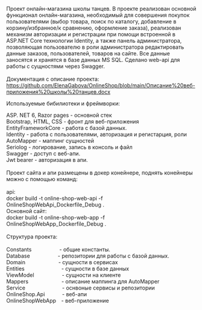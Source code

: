 Проект онлайн-магазина школы танцев. 
В проекте реализован основной функционал онлайн-магазина, необходимый для совершения покупок пользователями (выбор товара, поиск по каталогу, добавление в корзину/избранное/к сравнению, оформление заказа), реализован механизм авторизации и регистрации при помощи встроенной в ASP.NET Core технологии Identity, а также панель администратора, позволяющая пользователю в роли администратора редактировать данные заказов, пользователей, товаров на сайте. 
Все данные заносятся и хранятся в базе данных MS SQL. Сделано web-api для работы с сущностями через Swagger.
<br><br>
Документация с описание проекта:
<br>https://github.com/ElenaGabova/OnlineShop/blob/main/Описание%20веб-приложения%20школы%20танцев.docx

Используемые бибилиотеки и фреймворки:

ASP. NET 6, Razor pages - основной стек
<br>
Bootstrap, HTML, CSS - фронт для веб-приложения
<br>
EntityFrameworkCore - работа с базой данных.
<br>
Identity - работа с пользователями, авторизация и регистарция, роли
<br>
AutoMapper - маппинг сущностей
<br>
Seriolog - логирование, запись в консоль и файл 
<br>
Swagger - доступ с веб-апи.
<br>
Jwt bearer - авторизация в апи.
<br>
<br>
Проект сайта и апи размещены в докер конейнере, поднять конейнеры можно с помощью команд:
<br>
<br>api: 
<br>docker build -t online-shop-web-api -f OnlineShopWebApi_Dockerfile_Debug .
<br>
Основной сайт: 
<br>docker build -t online-shop-web-app -f OnlineShopWebApp_Dockerfile_Debug .
<br><br>
Структура проекта:
<br>
<br>Constants&emsp;&emsp;&emsp;&emsp;&emsp;                      - общие константы.
<br>Database&emsp;&emsp;&emsp;&emsp;&emsp;                  - репозитории для работы с базой данных. 
<br>Domain&emsp;&emsp;&emsp;&emsp;&emsp;&emsp;              - сущности в сервисах
<br>Entities&emsp;&emsp;&emsp;&emsp;&emsp;&emsp;&emsp;- сущности в базе данных
<br>ViewModel&emsp;&emsp;&emsp;&emsp;&emsp; - сущности на клиенте
<br>Mappers &emsp;&emsp;&emsp;&emsp;&emsp;&emsp;- описание маппинга для AutoMapper
<br>Service&emsp;&emsp;&emsp;&emsp;&emsp;&emsp;&emsp;- оснвоные сервисы и репозитории
<br>OnlineShop.Api&emsp;&emsp;&emsp; - веб-апи
<br>OnlineShopWebApp&emsp;- веб-приложение










